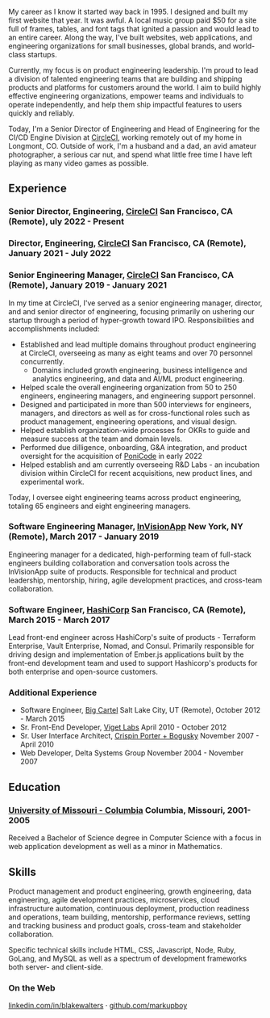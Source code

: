 My career as I know it started way back in 1995. I designed and built my first website that year. It was awful. A local music group paid \$50 for a site full of frames, tables, and font tags that ignited a passion and would lead to an entire career. Along the way, I've built websites, web applications, and engineering organizations for small businesses, global brands, and world-class startups.

Currently, my focus is on product engineering leadership. I'm proud to lead a division of talented engineering teams that are building and shipping products and platforms for customers around the world. I aim to build highly effective engineering organizations, empower teams and individuals to operate independently, and help them ship impactful features to users quickly and reliably.

Today, I'm a Senior Director of Engineering and Head of Engineering for the CI/CD Engine Division at [CircleCI](http://www.circleci.com), working remotely out of my home in Longmont, CO. Outside of work, I'm a husband and a dad, an avid amateur photographer, a serious car nut, and spend what little free time I have left playing as many video games as possible.

## Experience

### Senior Director, Engineering, [CircleCI](http://www.circleci.com) <time>San Francisco, CA (Remote),  uly 2022 - Present</time>

### Director, Engineering, [CircleCI](http://www.circleci.com) <time>San Francisco, CA (Remote), January 2021 - July 2022</time>

### Senior Engineering Manager, [CircleCI](http://www.circleci.com) <time>San Francisco, CA (Remote), January 2019 - January 2021</time>

In my time at CircleCI, I've served as a senior engineering manager, director, and and senior director of engineering, focusing primarily on ushering our startup through a period of hyper-growth toward IPO. Responsibilities and accomplishments included:

- Established and lead multiple domains throughout product engineering at CircleCI, overseeing as many as eight teams and over 70 personnel concurrently.
  -  Domains included growth engineering, business intelligence and analytics engineering, and data and AI/ML product engineering. 
- Helped scale the overall engineering organization from 50 to 250 engineers, engineering managers, and engineering support personnel.
- Designed and participated in more than 500 interviews for engineers, managers, and directors as well as for cross-functional roles such as product management, engineering operations, and visual design.
- Helped establish organization-wide processes for OKRs to guide and measure success at the team and domain levels.
- Performed due dilligence, onboarding, G&A integration, and product oversight for the acquisition of [PoniCode](https://www.ponicode.com/) in early 2022
- Helped establish and am currently overseeing R&D Labs - an incubation division within CircleCI for recent acquisitions, new product lines, and experimental work.  

Today, I oversee eight engineering teams across product engineering, totaling 65 engineers and eight engineering managers.

### Software Engineering Manager, [InVisionApp](http://www.invisionapp.com) <time>New York, NY (Remote), March 2017 - January 2019</time>

Engineering manager for a dedicated, high-performing team of full-stack engineers building collaboration and conversation tools across the InVisionApp suite of products. Responsible for technical and product leadership, mentorship, hiring, agile development practices, and cross-team collaboration.

### Software Engineer, [HashiCorp](http://www.hashicorp.com) <time>San Francisco, CA (Remote), March 2015 - March 2017</time>

Lead front-end engineer across HashiCorp's suite of products - Terraform Enterprise, Vault Enterprise, Nomad, and Consul. Primarily responsible for driving design and implementation of Ember.js applications built by the front-end development team and used to support Hashicorp's products for both enterprise and open-source customers.

### Additional Experience

- Software Engineer, [Big Cartel](http://www.bigcartel.com) <time>Salt Lake City, UT (Remote), October 2012 - March 2015</time>
- Sr. Front-End Developer, [Viget Labs](http://www.viget.com) <time>April 2010 - October 2012</time>
- Sr. User Interface Architect, [Crispin Porter + Bogusky](http://www.cpbgroup.com) <time>November 2007 - April 2010</time>
- Web Developer, Delta Systems Group <time>November 2004 - November 2007</time>

## Education

### [University of Missouri - Columbia](http://www.mizzou.edu/) <time>Columbia, Missouri, 2001-2005</time>

Received a Bachelor of Science degree in Computer Science with a focus in web application development as well as a minor in Mathematics.

## Skills

Product management and product engineering, growth engineering, data engineering, agile development practices, microservices, cloud infrastructure automation, continuous deployment, production readiness and operations, team building, mentorship, performance reviews, setting and tracking business and product goals, cross-team and stakeholder collaboration.

Specific technical skills include HTML, CSS, Javascript, Node, Ruby, GoLang, and MySQL as well as a spectrum of development frameworks both server- and client-side.

### On the Web

[linkedin.com/in/blakewalters](http://www.linkedin.com/in/blakewalters) &middot; [github.com/markupboy](http://www.github.com/markupboy)
